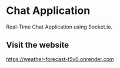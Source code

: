 # Chat Application

Real-Time Chat Application using Socket.io.

## Visit the website

https://weather-forecast-t5v0.onrender.com
